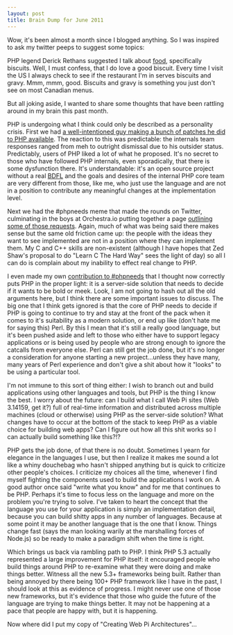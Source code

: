 ```yaml
---
layout: post
title: Brain Dump for June 2011
---
```

Wow, it's been almost a month since I blogged anything. So I was
inspired to ask my twitter peeps to suggest some topics:

PHP legend Derick Rethans suggested I talk about
[food](https://twitter.com/#!/derickr/statuses/86103879980302336),
specifically biscuits. Well, I must confess, that I do love a good
biscuit. Every time I visit the US I always check to see if the
restaurant I'm in serves biscuits and gravy. Mmm, mmm, good.
Biscuits and gravy is something you just don't see on most Canadian
menus.

But all joking aside, I wanted to share some thoughts that have
been rattling around in my brain this past month.

PHP is undergoing what I think could only be described as a
personality crisis. First we had
[a well-intentioned guy making a bunch of patches he did to PHP available](http://www.xarg.org/2011/06/php-hacking/).
The reaction to this was predictable: the internals team responses
ranged from meh to outright dismissal due to his outsider status.
Predictably, users of PHP liked a lot of what he proposed. It's no
secret to those who have followed PHP internals, even sporadically,
that there is some dysfunction there. It's understandable: it's an
open source project without a real
[BDFL](http://en.wikipedia.org/wiki/BDFL) and the goals and desires
of the internal PHP core team are very different from those, like
me, who just use the language and are not in a position to
contribute any meaningful changes at the implementation level.

Next we had the \#phpneeds meme that made the rounds on Twitter,
culminating in the boys at Orchestra.io putting together a page
[outlining some of those requests](http://phpneeds.orchestra.io/).
Again, much of what was being said there makes sense but the same
old friction came up: the people with the ideas they want to see
implemented are not in a position where they can implement them. My
C and C++ skills are non-existent (although I have hopes that Zed
Shaw's proposal to do "Learn C The Hard Way" sees the light of day)
so all I can do is complain about my inability to effect real
change to PHP.

I even made my own
[contribution to \#phpneeds](http://twitter.com/#!/chartjes/status/83945075394088960)
that I thought now correctly puts PHP in the proper light: it is a
server-side solution that needs to decide if it wants to be bold or
meek. Look, I am not going to hash out all the old arguments here,
but I think there are some important issues to discuss. The big one
that I think gets ignored is that the core of PHP needs to decide
if PHP is going to continue to try and stay at the front of the
pack when it comes to it's suitability as a modern solution, or end
up like (don't hate me for saying this) Perl. By this I mean that
it's still a really good language, but it's been pushed aside and
left to those who either have to support legacy applications or is
being used by people who are strong enough to ignore the catcalls
from everyone else. Perl can still get the job done, but it's no
longer a consideration for anyone starting a new project...unless
they have many, many years of Perl experience and don't give a shit
about how it "looks" to be using a particular tool.

I'm not immune to this sort of thing either: I wish to branch out
and build applications using other languages and tools, but PHP is
the thing I know the best. I worry about the future: can I build
what I call Web Pi sites (Web 3.14159, get it?) full of real-time
information and distributed across multiple machines (cloud or
otherwise) using PHP as the server-side solution? What changes have
to occur at the bottom of the stack to keep PHP as a viable choice
for building web apps? Can I figure out how all this shit works so
I can actually build something like this?!?

PHP gets the job done, of that there is no doubt. Sometimes I yearn
for elegance in the languages I use, but then I realize it makes me
sound a lot like a whiny douchebag who hasn't shipped anything but
is quick to criticize other people's choices. I criticize my
choices all the time, whenever I find myself fighting the
components used to build the applications I work on. A good author
once said "write what you know" and for me that continues to be
PHP. Perhaps it's time to focus less on the language and more on
the problem you're trying to solve. I've taken to heart the concept
that the language you use for your application is simply an
implementation detail, because you can build shitty apps in any
number of languages. Because at some point it may be another
language that is the one that I know. Things change fast (says the
man looking warily at the marshalling forces of Node.js) so be
ready to make a paradigm shift when the time is right.

Which brings us back via rambling path to PHP. I think PHP 5.3
actually represented a large improvement for PHP itself: it
encouraged people who build things around PHP to re-examine what
they were doing and make things better. Witness all the new 5.3+
frameworks being built. Rather than being annoyed by there being
100+ PHP framework like I have in the past, I should look at this
as evidence of progress. I might never use one of those new
frameworks, but it's evidence that those who guide the future of
the language are trying to make things better. It may not be
happening at a pace that people are happy with, but it is
happening.

Now where did I put my copy of "Creating Web Pi Architectures"...


